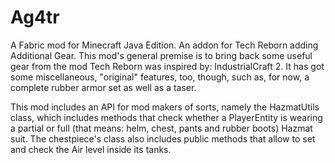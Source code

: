 # Ag4tr
A Fabric mod for Minecraft Java Edition.
An addon for Tech Reborn adding Additional Gear. This mod's general premise is to bring back some useful gear from the mod Tech Reborn was inspired by: IndustrialCraft 2. It has got some miscellaneous, "original" features, too, though, such as, for now, a complete rubber armor set as well as a taser.
 
 This mod includes an API for mod makers of sorts, namely the HazmatUtils class, which includes methods that check whether a PlayerEntity is wearing a partial or full (that means: helm, chest, pants and rubber boots) Hazmat suit. The chestpiece's class also includes public methods that allow to set and check the Air level inside its tanks.
